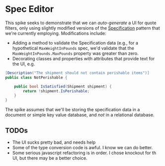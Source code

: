 ﻿# Spec Editor

This spike seeks to demonstrate that we can *auto-generate* a UI for quote filters, only using slightly modified versions of the [Specification](http://en.wikipedia.org/wiki/Specification_pattern) pattern that we're currently employing.  Modifications include:

- Adding a method to validate the Specification data (e.g., for a hypothetical `MaxWeightInPounds` spec, we'd validate that the `MaxWeightInPounds.MaxPounds` property was greater than zero.
- Decorating classes and properties with attributes that provide text for the UI, e.g.
```c#
[Description("The shipment should not contain perishable items")]
public class NotPerishable {

    public bool IsSatisfied(Shipment shipment) {
        return !shipment.IsPerishable;
    }
}
```

The spike assumes that we'll be storing the specification data in a document or simple key value database, and *not* in a relational database.

## TODOs
- The UI sucks pretty bad, and needs help
- Some of the type conversion code is awful.  I know we can do better.
- Some serious javascript refactoring is in order.  I chose knockout for th UI, but there may be a better choice.